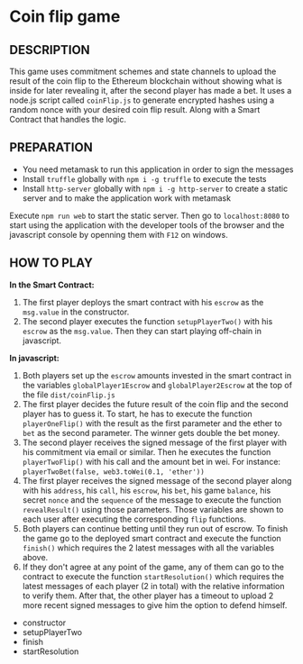 # Coin flip game

## DESCRIPTION
This game uses commitment schemes and state channels to upload the result of the coin flip to the Ethereum blockchain without showing what is inside for later revealing it, after the second player has made a bet. It uses a node.js script called `coinFlip.js` to generate encrypted hashes using a random nonce with your desired coin flip result. Along with a Smart Contract that handles the logic.

## PREPARATION
- You need metamask to run this application in order to sign the messages
- Install `truffle` globally with `npm i -g truffle` to execute the tests
- Install `http-server` globally with `npm i -g http-server` to create a static server and to make the application work with metamask

Execute `npm run web` to start the static server. Then go to `localhost:8080` to start using the application with the developer tools of the browser and the javascript console by openning them with `F12` on windows.

## HOW TO PLAY
**In the Smart Contract:**
1. The first player deploys the smart contract with his `escrow` as the `msg.value` in the constructor.
2. The second player executes the function `setupPlayerTwo()` with his `escrow` as the `msg.value`. Then they can start playing off-chain in javascript.

**In javascript:**
1. Both players set up the `escrow` amounts invested in the smart contract in the variables `globalPlayer1Escrow` and `globalPlayer2Escrow` at the top of the file `dist/coinFlip.js`
2. The first player decides the future result of the coin flip and the second player has to guess it. To start, he has to execute the function `playerOneFlip()` with the result as the first parameter and the ether to `bet` as the second parameter. The winner gets double the bet money.
3. The second player receives the signed message of the first player with his commitment via email or similar. Then he executes the function `playerTwoFlip()` with his call and the amount bet in wei. For instance: `playerTwoBet(false, web3.toWei(0.1, 'ether'))`
4. The first player receives the signed message of the second player along with his `address`, his `call`, his `escrow`, his `bet`, his game `balance`, his secret `nonce` and the `sequence` of the message to execute the function `revealResult()` using those parameters. Those variables are shown to each user after executing the corresponding `flip` functions.
5. Both players can continue betting until they run out of escrow. To finish the game go to the deployed smart contract and execute the function `finish()` which requires the 2 latest messages with all the variables above.
6. If they don't agree at any point of the game, any of them can go to the contract to execute the function `startResolution()` which requires the latest messages of each player (2 in total) with the relative information to verify them. After that, the other player has a timeout to upload 2 more recent signed messages to give him the option to defend himself.

- constructor
- setupPlayerTwo
- finish
- startResolution
